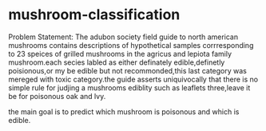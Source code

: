 # mushroom-classification
Problem Statement:
The adubon society field guide to north american mushrooms contains descriptions of hypothetical samples corrresponding to 23 speices of grilled mushrooms in the agricus and lepiota family mushroom.each secies labled as either definately edible,definetly poisionous,or my be edible but not recommonded,this last category was mereged with toxic category.the guide asserts uniquivocally that there is no simple rule for judjing a mushrooms ediblity such as leaflets three,leave it be for poisonous oak and lvy.

the main goal is to predict which mushroom is poisonous and which is edible.

